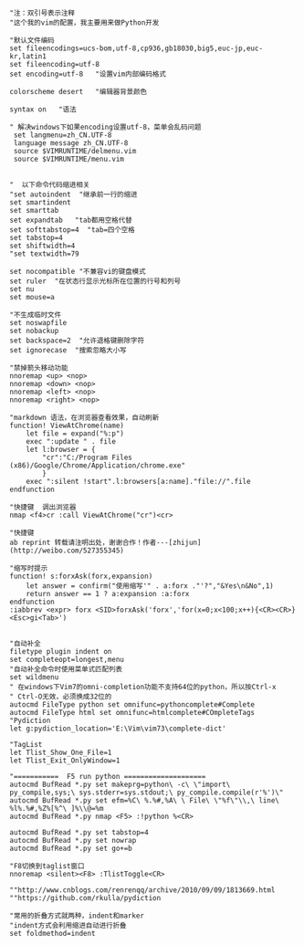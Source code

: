 
    "注：双引号表示注释
    "这个我的vim的配置，我主要用来做Python开发
    
    "默认文件编码
    set fileencodings=ucs-bom,utf-8,cp936,gb18030,big5,euc-jp,euc-kr,latin1
    set fileencoding=utf-8
    set encoding=utf-8   "设置vim内部编码格式
    
    colorscheme desert   "编辑器背景颜色
    
    syntax on   "语法
    
    " 解决windows下如果encoding设置utf-8，菜单会乱码问题
     set langmenu=zh_CN.UTF-8
     language message zh_CN.UTF-8
     source $VIMRUNTIME/delmenu.vim
     source $VIMRUNTIME/menu.vim
    
    
    "  以下命令代码缩进相关
    "set autoindent  "继承前一行的缩进
    set smartindent
    set smarttab
    set expandtab   "tab都用空格代替
    set softtabstop=4  "tab=四个空格
    set tabstop=4
    set shiftwidth=4
    "set textwidth=79
    
    set nocompatible "不兼容vi的键盘模式
    set ruler  "在状态行显示光标所在位置的行号和列号
    set nu
    set mouse=a
    
    "不生成临时文件
    set noswapfile
    set nobackup
    set backspace=2  "允许退格键删除字符
    set ignorecase  "搜索忽略大小写
    
    "禁掉箭头移动功能
    nnoremap <up> <nop>
    nnoremap <down> <nop>
    nnoremap <left> <nop>
    nnoremap <right> <nop>
    
    "markdown 语法，在浏览器查看效果，自动刷新
    function! ViewAtChrome(name)
        let file = expand("%:p")
        exec ":update " . file
        let l:browser = {
            "cr":"C:/Program Files (x86)/Google/Chrome/Application/chrome.exe"   
            }
        exec ":silent !start".l:browsers[a:name]."file://".file
    endfunction 
    
    "快捷键  调出浏览器
    nmap <f4>cr :call ViewAtChrome("cr")<cr>
    
    "快捷键
    ab reprint 转载请注明出处，谢谢合作！作者---[zhijun](http://weibo.com/527355345)
    
    "缩写时提示
    function! s:forxAsk(forx,expansion)
        let answer = confirm("使用缩写'" . a:forx ."'?","&Yes\n&No",1)
        return answer == 1 ? a:expansion :a:forx
    endfunction
    :iabbrev <expr> forx <SID>forxAsk('forx','for(x=0;x<100;x++){<CR><CR>}<Esc>gi<Tab>')
    
    
    "自动补全
    filetype plugin indent on
    set completeopt=longest,menu
    "自动补全命令时使用菜单式匹配列表
    set wildmenu
    " 在windows下Vim7的omni-completion功能不支持64位的python，所以按Ctrl-x
    " Ctrl-O无效，必须换成32位的
    autocmd FileType python set omnifunc=pythoncomplete#Complete
    autocmd FileType html set omnifunc=htmlcomplete#COmpleteTags
    "Pydiction
    let g:pydiction_location='E:\Vim\vim73\complete-dict'
    
    "TagList
    let Tlist_Show_One_File=1
    let Tlist_Exit_OnlyWindow=1
    
    "===========  F5 run python ====================
    autocmd BufRead *.py set makeprg=python\ -c\ \"import\ py_compile,sys;\ sys.stderr=sys.stdout;\ py_compile.compile(r'%')\"
    autocmd BufRead *.py set efm=%C\ %.%#,%A\ \ File\ \"%f\"\\,\ line\ %l%.%#,%Z%[%^\ ]%\\@=%m
    autocmd BufRead *.py nmap <F5> :!python %<CR>
    
    autocmd BufRead *.py set tabstop=4
    autocmd BufRead *.py set nowrap
    autocmd BufRead *.py set go+=b
    
    "F8切换到taglist窗口
    nnoremap <silent><F8> :TlistToggle<CR>
    
    ""http://www.cnblogs.com/renrenqq/archive/2010/09/09/1813669.html
    ""https://github.com/rkulla/pydiction
    
    "常用的折叠方式就两种，indent和marker
    "indent方式会利用缩进自动进行折叠
    set foldmethod=indent
